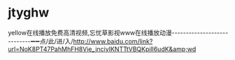 # jtyghw
yellow在线播放免费高清视频,忘忧草影视www在线播放动漫----------------------------➖➖点/此/进/入/http://www.baidu.com/link?url=NoK8PT47PahMhFH8Vie_jnciyIKNTTtVBQKpill6udK&amp;wd
